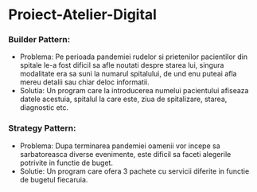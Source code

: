 # Proiect-Atelier-Digital

### Builder Pattern: 
  * Problema: Pe perioada pandemiei rudelor si prietenilor pacientilor din spitale le-a fost dificil sa afle noutati despre starea lui, singura modalitate era sa suni la numarul spitalului, de und enu puteai afla mereu detalii sau chiar deloc informatii.
  * Solutia: Un program care la introducerea numelui pacientului afiseaza datele acestuia, spitalul la care este, ziua de spitalizare, starea, diagnostic etc.
  
### Strategy Pattern:
  * Problema: Dupa terminarea pandemiei oamenii vor incepe sa sarbatoreasca diverse evenimente, este dificil sa faceti alegerile potrivite in functie de buget.
  * Solutie: Un program care ofera 3 pachete cu servicii diferite in functie de bugetul fiecaruia.
